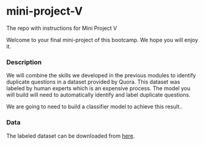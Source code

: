 # mini-project-V

The repo with instructions for Mini Project V

Welcome to your final mini-project of this bootcamp. We hope you will enjoy it. 

### Description

We will combine the skills we developed in the previous modules to identify duplicate questions in a dataset provided by Quora. This dataset  was labeled by human experts which is an expensive process. The model you will build will need to automatically identify and label duplicate questions.

We are going to need to build a classifier model to achieve this result..


### Data

The labeled dataset can be downloaded from [here](https://drive.google.com/file/d/19iWVGLBi7edqybybam56bt2Zy7vpf1Xc/view?usp=sharing).
